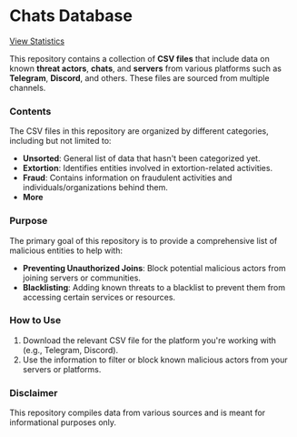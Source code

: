 # Chats Database

[View Statistics](./stats.md)


This repository contains a collection of **CSV files** that include data on known **threat actors**, **chats**, and **servers** from various platforms such as **Telegram**, **Discord**, and others. These files are sourced from multiple channels.

### Contents
The CSV files in this repository are organized by different categories, including but not limited to:
- **Unsorted**: General list of data that hasn't been categorized yet.
- **Extortion**: Identifies entities involved in extortion-related activities.
- **Fraud**: Contains information on fraudulent activities and individuals/organizations behind them.
- **More**

### Purpose
The primary goal of this repository is to provide a comprehensive list of malicious entities to help with:
- **Preventing Unauthorized Joins**: Block potential malicious actors from joining servers or communities.
- **Blacklisting**: Adding known threats to a blacklist to prevent them from accessing certain services or resources.

### How to Use
1. Download the relevant CSV file for the platform you're working with (e.g., Telegram, Discord).
2. Use the information to filter or block known malicious actors from your servers or platforms.

### Disclaimer
This repository compiles data from various sources and is meant for informational purposes only.
